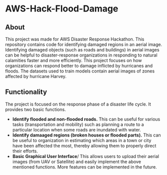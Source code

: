 # AWS-Hack-Flood-Damage
## About
This project was made for AWS Disaster Response Hackathon. This repository contains code for identifying damaged regions in an aerial image. Identifying damaged objects (such as roads and buildings) in aerial images can be helpful to disaster-response organizations in responding to natural calamities faster and more efficiently. This project focuses on how organizations can respond better to damage inflicted by hurricanes and floods. The datasets used to train models contain aerial images of zones affected by hurricane Harvey.

## Functionality
The project is focused on the response phase of a disaster life cycle. It provides two basic functions. 
* <b>Identify flooded and non-flooded roads.</b> This can be useful for various tasks (transportation and mobility) such as planning a route to a particular location when some roads are inundated with water.
* <b>Identify damaaged regions (broken houses or flooded parts).</b> This can be useful to organization in estimating which areas in a town or city have been affected the most, thereby allowing them to properly direct their efforts. 
* <b>Basic Graphical User Interface</b>/ This allows users to upload their aerial images (from UAV or Satellite) and easily implement the above mentioned functions. More features can be implemented in the future.  

